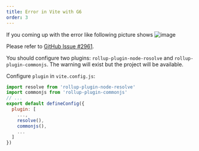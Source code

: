 ```yaml
---
title: Error in Vite with G6
order: 3
---
```


If you coming up with the error like following picture shows
![image](https://user-images.githubusercontent.com/20942938/121661253-98c82e00-cad6-11eb-9d5c-e5827db62ed9.png)

Please refer to [GitHub Issue #2961](https://github.com/antvis/G6/issues/2961).


You should configure two plugins: `rollup-plugin-node-rosolve` and `rollup-plugin-commonjs`. The warning will exist but the project will be available.

Configure `plugin` in `vite.config.js`:

```javascript
import resolve from 'rollup-plugin-node-resolve'
import commonjs from 'rollup-plugin-commonjs'
// ...
export default defineConfig({
  plugin: [
    ...,
    resolve(),
    commonjs(),
    ...
  ]
})
```